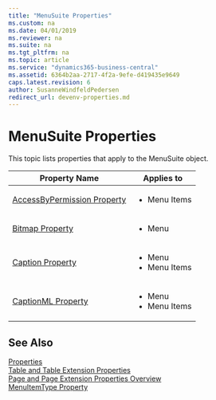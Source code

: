 ```yaml
---
title: "MenuSuite Properties"
ms.custom: na
ms.date: 04/01/2019
ms.reviewer: na
ms.suite: na
ms.tgt_pltfrm: na
ms.topic: article
ms.service: "dynamics365-business-central"
ms.assetid: 6364b2aa-2717-4f2a-9efe-d419435e9649
caps.latest.revision: 6
author: SusanneWindfeldPedersen
redirect_url: devenv-properties.md
---
```


# MenuSuite Properties
This topic lists properties that apply to the MenuSuite object.    

|Property Name|Applies to|
|-------------|-----------| 
|[AccessByPermission Property](devenv-accessbypermission-property.md)|<ul><li>Menu Items</li></ul>| 
|[Bitmap Property](devenv-bitmap-property.md)|<ul><li>Menu</li></ul>|
|[Caption Property](devenv-caption-property.md)|<ul><li>Menu</li><li>Menu Items</li></ul>|
|[CaptionML Property](devenv-captionml-property.md)|<ul><li>Menu</li><li>Menu Items</li></ul>|

<!--

## Menu Properties

The following properties apply to Menus on MenuSuite objects.

|Property Name|MenuSuite Object|
|-------------|-----------|
|[Bitmap Property](devenv-bitmap-property.md)|X|
|[Caption Property](devenv-caption-property.md)|X|
|[CaptionML Property](devenv-captionml-property.md)|X|

## Menu Item Properties  

 The following properties apply to **Menu Items** in MenuSuite objects.

|Property Name|MenuSuite Object|
|-------------|-----------|
|[AccessByPermission Property](devenv-accessbypermission-property.md)|X|
|[Caption Property](devenv-caption-property.md)|X|
|[CaptionML Property](devenv-captionml-property.md)|X| 

-->

## See Also  
[Properties](devenv-properties.md)  
[Table and Table Extension Properties](devenv-table-properties.md)  
[Page and Page Extension Properties Overview](devenv-page-property-overview.md)  
[MenuItemType Property](devenv-menuitemtype-property.md)  
